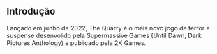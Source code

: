 ## Introdução
Lançado em junho de 2022, The Quarry é o mais novo jogo de terror e suspense desenvolido pela Supermassive Games (Until Dawn, Dark Pictures Anthology) e publicado pela 2K Games.